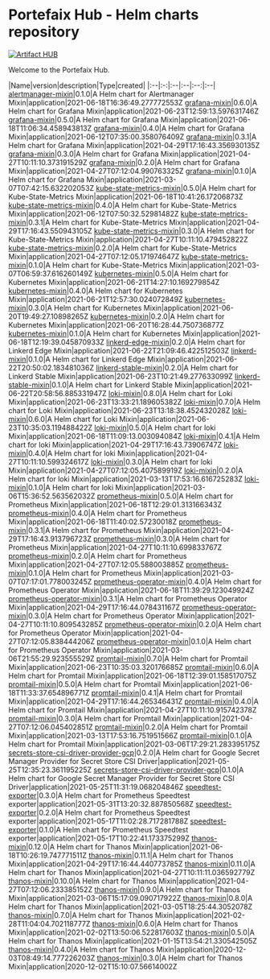 # Portefaix Hub - Helm charts repository

[![Artifact HUB](https://img.shields.io/endpoint?url=https://artifacthub.io/badge/repository/portefaix-hub)](https://artifacthub.io/packages/search?repo=portefaix-hub)

Welcome to the Portefaix Hub.

|Name|version|description|Type|created|
|:--|:-:|:--|:--|:--:|:--|
[alertmanager-mixin](https://artifacthub.io/packages/helm/portefaix-hub/alertmanager-mixin)|0.1.0|A Helm chart for Alertmanager Mixin|application|2021-06-18T16:36:49.277772553Z
[grafana-mixin](https://artifacthub.io/packages/helm/portefaix-hub/grafana-mixin)|0.6.0|A Helm chart for Grafana Mixin|application|2021-06-23T12:59:13.597631746Z
[grafana-mixin](https://artifacthub.io/packages/helm/portefaix-hub/grafana-mixin)|0.5.0|A Helm chart for Grafana Mixin|application|2021-06-18T11:06:34.458943813Z
[grafana-mixin](https://artifacthub.io/packages/helm/portefaix-hub/grafana-mixin)|0.4.0|A Helm chart for Grafana Mixin|application|2021-06-12T07:35:00.358076409Z
[grafana-mixin](https://artifacthub.io/packages/helm/portefaix-hub/grafana-mixin)|0.3.1|A Helm chart for Grafana Mixin|application|2021-04-29T17:16:43.356930135Z
[grafana-mixin](https://artifacthub.io/packages/helm/portefaix-hub/grafana-mixin)|0.3.0|A Helm chart for Grafana Mixin|application|2021-04-27T10:11:10.373191529Z
[grafana-mixin](https://artifacthub.io/packages/helm/portefaix-hub/grafana-mixin)|0.2.0|A Helm chart for Grafana Mixin|application|2021-04-27T07:12:04.990763325Z
[grafana-mixin](https://artifacthub.io/packages/helm/portefaix-hub/grafana-mixin)|0.1.0|A Helm chart for Grafana Mixin|application|2021-03-07T07:42:15.632202053Z
[kube-state-metrics-mixin](https://artifacthub.io/packages/helm/portefaix-hub/kube-state-metrics-mixin)|0.5.0|A Helm chart for Kube-State-Metrics Mixin|application|2021-06-18T10:41:26.17206873Z
[kube-state-metrics-mixin](https://artifacthub.io/packages/helm/portefaix-hub/kube-state-metrics-mixin)|0.4.0|A Helm chart for Kube-State-Metrics Mixin|application|2021-06-12T07:50:32.52981482Z
[kube-state-metrics-mixin](https://artifacthub.io/packages/helm/portefaix-hub/kube-state-metrics-mixin)|0.3.1|A Helm chart for Kube-State-Metrics Mixin|application|2021-04-29T17:16:43.550943105Z
[kube-state-metrics-mixin](https://artifacthub.io/packages/helm/portefaix-hub/kube-state-metrics-mixin)|0.3.0|A Helm chart for Kube-State-Metrics Mixin|application|2021-04-27T10:11:10.479452822Z
[kube-state-metrics-mixin](https://artifacthub.io/packages/helm/portefaix-hub/kube-state-metrics-mixin)|0.2.0|A Helm chart for Kube-State-Metrics Mixin|application|2021-04-27T07:12:05.171974647Z
[kube-state-metrics-mixin](https://artifacthub.io/packages/helm/portefaix-hub/kube-state-metrics-mixin)|0.1.0|A Helm chart for Kube-State-Metrics Mixin|application|2021-03-07T06:59:37.616260149Z
[kubernetes-mixin](https://artifacthub.io/packages/helm/portefaix-hub/kubernetes-mixin)|0.5.0|A Helm chart for Kubernetes Mixin|application|2021-06-21T14:27:10.169279854Z
[kubernetes-mixin](https://artifacthub.io/packages/helm/portefaix-hub/kubernetes-mixin)|0.4.0|A Helm chart for Kubernetes Mixin|application|2021-06-21T12:57:30.024072849Z
[kubernetes-mixin](https://artifacthub.io/packages/helm/portefaix-hub/kubernetes-mixin)|0.3.0|A Helm chart for Kubernetes Mixin|application|2021-06-20T19:49:27.10898265Z
[kubernetes-mixin](https://artifacthub.io/packages/helm/portefaix-hub/kubernetes-mixin)|0.2.0|A Helm chart for Kubernetes Mixin|application|2021-06-20T16:28:44.750736877Z
[kubernetes-mixin](https://artifacthub.io/packages/helm/portefaix-hub/kubernetes-mixin)|0.1.0|A Helm chart for Kubernetes Mixin|application|2021-06-18T12:19:39.045870933Z
[linkerd-edge-mixin](https://artifacthub.io/packages/helm/portefaix-hub/linkerd-edge-mixin)|0.2.0|A Helm chart for Linkerd Edge Mixin|application|2021-06-22T21:09:46.422512503Z
[linkerd-mixin](https://artifacthub.io/packages/helm/portefaix-hub/linkerd-mixin)|0.1.0|A Helm chart for Linkerd Edge Mixin|application|2021-06-22T20:50:02.183481036Z
[linkerd-stable-mixin](https://artifacthub.io/packages/helm/portefaix-hub/linkerd-stable-mixin)|0.2.0|A Helm chart for Linkerd Stable Mixin|application|2021-06-23T10:21:49.277633099Z
[linkerd-stable-mixin](https://artifacthub.io/packages/helm/portefaix-hub/linkerd-stable-mixin)|0.1.0|A Helm chart for Linkerd Stable Mixin|application|2021-06-22T20:58:56.885331947Z
[loki-mixin](https://artifacthub.io/packages/helm/portefaix-hub/loki-mixin)|0.8.0|A Helm chart for Loki Mixin|application|2021-06-23T13:33:21.189605382Z
[loki-mixin](https://artifacthub.io/packages/helm/portefaix-hub/loki-mixin)|0.7.0|A Helm chart for Loki Mixin|application|2021-06-23T13:18:38.452432028Z
[loki-mixin](https://artifacthub.io/packages/helm/portefaix-hub/loki-mixin)|0.6.0|A Helm chart for Loki Mixin|application|2021-06-23T10:35:03.119488422Z
[loki-mixin](https://artifacthub.io/packages/helm/portefaix-hub/loki-mixin)|0.5.0|A Helm chart for loki Mixin|application|2021-06-18T11:09:13.003094084Z
[loki-mixin](https://artifacthub.io/packages/helm/portefaix-hub/loki-mixin)|0.4.1|A Helm chart for loki Mixin|application|2021-04-29T17:16:43.73906747Z
[loki-mixin](https://artifacthub.io/packages/helm/portefaix-hub/loki-mixin)|0.4.0|A Helm chart for loki Mixin|application|2021-04-27T10:11:10.599324617Z
[loki-mixin](https://artifacthub.io/packages/helm/portefaix-hub/loki-mixin)|0.3.0|A Helm chart for loki Mixin|application|2021-04-27T07:12:05.407589919Z
[loki-mixin](https://artifacthub.io/packages/helm/portefaix-hub/loki-mixin)|0.2.0|A Helm chart for loki Mixin|application|2021-03-13T17:53:16.616725283Z
[loki-mixin](https://artifacthub.io/packages/helm/portefaix-hub/loki-mixin)|0.1.0|A Helm chart for loki Mixin|application|2021-03-06T15:36:52.563562032Z
[prometheus-mixin](https://artifacthub.io/packages/helm/portefaix-hub/prometheus-mixin)|0.5.0|A Helm chart for Prometheus Mixin|application|2021-06-18T12:29:01.313166343Z
[prometheus-mixin](https://artifacthub.io/packages/helm/portefaix-hub/prometheus-mixin)|0.4.0|A Helm chart for Prometheus Mixin|application|2021-06-18T11:40:02.57230018Z
[prometheus-mixin](https://artifacthub.io/packages/helm/portefaix-hub/prometheus-mixin)|0.3.1|A Helm chart for Prometheus Mixin|application|2021-04-29T17:16:43.913796723Z
[prometheus-mixin](https://artifacthub.io/packages/helm/portefaix-hub/prometheus-mixin)|0.3.0|A Helm chart for Prometheus Mixin|application|2021-04-27T10:11:10.699833767Z
[prometheus-mixin](https://artifacthub.io/packages/helm/portefaix-hub/prometheus-mixin)|0.2.0|A Helm chart for Prometheus Mixin|application|2021-04-27T07:12:05.588003885Z
[prometheus-mixin](https://artifacthub.io/packages/helm/portefaix-hub/prometheus-mixin)|0.1.0|A Helm chart for Prometheus Mixin|application|2021-03-07T07:17:01.778003245Z
[prometheus-operator-mixin](https://artifacthub.io/packages/helm/portefaix-hub/prometheus-operator-mixin)|0.4.0|A Helm chart for Prometheus Operator Mixin|application|2021-06-18T11:39:29.123049924Z
[prometheus-operator-mixin](https://artifacthub.io/packages/helm/portefaix-hub/prometheus-operator-mixin)|0.3.1|A Helm chart for Prometheus Operator Mixin|application|2021-04-29T17:16:44.078431167Z
[prometheus-operator-mixin](https://artifacthub.io/packages/helm/portefaix-hub/prometheus-operator-mixin)|0.3.0|A Helm chart for Prometheus Operator Mixin|application|2021-04-27T10:11:10.809543285Z
[prometheus-operator-mixin](https://artifacthub.io/packages/helm/portefaix-hub/prometheus-operator-mixin)|0.2.0|A Helm chart for Prometheus Operator Mixin|application|2021-04-27T07:12:05.838444206Z
[prometheus-operator-mixin](https://artifacthub.io/packages/helm/portefaix-hub/prometheus-operator-mixin)|0.1.0|A Helm chart for Prometheus Operator Mixin|application|2021-03-06T21:55:29.923555529Z
[promtail-mixin](https://artifacthub.io/packages/helm/portefaix-hub/promtail-mixin)|0.7.0|A Helm chart for Promtail Mixin|application|2021-06-23T10:35:03.320176685Z
[promtail-mixin](https://artifacthub.io/packages/helm/portefaix-hub/promtail-mixin)|0.6.0|A Helm chart for Promtail Mixin|application|2021-06-18T12:39:01.158517075Z
[promtail-mixin](https://artifacthub.io/packages/helm/portefaix-hub/promtail-mixin)|0.5.0|A Helm chart for Promtail Mixin|application|2021-06-18T11:33:37.654896771Z
[promtail-mixin](https://artifacthub.io/packages/helm/portefaix-hub/promtail-mixin)|0.4.1|A Helm chart for Promtail Mixin|application|2021-04-29T17:16:44.265346431Z
[promtail-mixin](https://artifacthub.io/packages/helm/portefaix-hub/promtail-mixin)|0.4.0|A Helm chart for Promtail Mixin|application|2021-04-27T10:11:10.915742378Z
[promtail-mixin](https://artifacthub.io/packages/helm/portefaix-hub/promtail-mixin)|0.3.0|A Helm chart for Promtail Mixin|application|2021-04-27T07:12:06.045402851Z
[promtail-mixin](https://artifacthub.io/packages/helm/portefaix-hub/promtail-mixin)|0.2.0|A Helm chart for Promtail Mixin|application|2021-03-13T17:53:16.751951566Z
[promtail-mixin](https://artifacthub.io/packages/helm/portefaix-hub/promtail-mixin)|0.1.0|A Helm chart for Promtail Mixin|application|2021-03-06T17:29:21.283395175Z
[secrets-store-csi-driver-provider-gcp](https://artifacthub.io/packages/helm/portefaix-hub/secrets-store-csi-driver-provider-gcp)|0.2.0|A Helm chart for Google Secret Manager Provider for Secret Store CSI Driver|application|2021-05-25T12:35:23.361195225Z
[secrets-store-csi-driver-provider-gcp](https://artifacthub.io/packages/helm/portefaix-hub/secrets-store-csi-driver-provider-gcp)|0.1.0|A Helm chart for Google Secret Manager Provider for Secret Store CSI Driver|application|2021-05-25T11:31:19.068204846Z
[speedtest-exporter](https://artifacthub.io/packages/helm/portefaix-hub/speedtest-exporter)|0.3.0|A Helm chart for Prometheus Speedtest exporter|application|2021-05-31T13:20:32.887850568Z
[speedtest-exporter](https://artifacthub.io/packages/helm/portefaix-hub/speedtest-exporter)|0.2.0|A Helm chart for Prometheus Speedtest exporter|application|2021-05-17T11:02:28.717281788Z
[speedtest-exporter](https://artifacthub.io/packages/helm/portefaix-hub/speedtest-exporter)|0.1.0|A Helm chart for Prometheus Speedtest exporter|application|2021-05-17T10:22:41.173375299Z
[thanos-mixin](https://artifacthub.io/packages/helm/portefaix-hub/thanos-mixin)|0.12.0|A Helm chart for Thanos Mixin|application|2021-06-18T10:26:19.747771511Z
[thanos-mixin](https://artifacthub.io/packages/helm/portefaix-hub/thanos-mixin)|0.11.1|A Helm chart for Thanos Mixin|application|2021-04-29T17:16:44.440773785Z
[thanos-mixin](https://artifacthub.io/packages/helm/portefaix-hub/thanos-mixin)|0.11.0|A Helm chart for Thanos Mixin|application|2021-04-27T10:11:11.036592779Z
[thanos-mixin](https://artifacthub.io/packages/helm/portefaix-hub/thanos-mixin)|0.10.0|A Helm chart for Thanos Mixin|application|2021-04-27T07:12:06.233385152Z
[thanos-mixin](https://artifacthub.io/packages/helm/portefaix-hub/thanos-mixin)|0.9.0|A Helm chart for Thanos Mixin|application|2021-03-06T15:17:09.090717922Z
[thanos-mixin](https://artifacthub.io/packages/helm/portefaix-hub/thanos-mixin)|0.8.0|A Helm chart for Thanos Mixin|application|2021-03-05T18:25:44.3052078Z
[thanos-mixin](https://artifacthub.io/packages/helm/portefaix-hub/thanos-mixin)|0.7.0|A Helm chart for Thanos Mixin|application|2021-02-28T11:04:04.702118777Z
[thanos-mixin](https://artifacthub.io/packages/helm/portefaix-hub/thanos-mixin)|0.6.0|A Helm chart for Thanos Mixin|application|2021-02-02T13:50:06.522817603Z
[thanos-mixin](https://artifacthub.io/packages/helm/portefaix-hub/thanos-mixin)|0.5.0|A Helm chart for Thanos Mixin|application|2021-01-15T13:54:21.330542505Z
[thanos-mixin](https://artifacthub.io/packages/helm/portefaix-hub/thanos-mixin)|0.4.0|A Helm chart for Thanos Mixin|application|2020-12-03T08:49:14.777226203Z
[thanos-mixin](https://artifacthub.io/packages/helm/portefaix-hub/thanos-mixin)|0.3.0|A Helm chart for Thanos Mixin|application|2020-12-02T15:10:07.56614002Z
